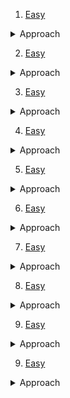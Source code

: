 1. [Easy](https://codeforces.com/contest/1521/problem/B)
<details>
    <summary>Approach</summary>

    Use the fact that GCD(x, x+1) = 1, for all x >= 1.

</details>

2. [Easy](https://codeforces.com/contest/937/problem/B)
<details>
    <summary>Approach</summary>

    Use the fact that the difference between 2 prime nos (which r less that 1e9) is not greater than 300.

</details>

3. [Easy](https://www.codechef.com/START24B/problems/DIVREC)
<details>
    <summary>Approach</summary>



</details>

4. [Easy](https://codeforces.com/contest/1542/problem/B)
<details>
    <summary>Approach</summary>



</details>

5. [Easy](https://www.codechef.com/START21B/problems/CHEFWM)
<details>
    <summary>Approach</summary>



</details>

6. [Easy](https://atcoder.jp/contests/diverta2019/tasks/diverta2019_d)
<details>
    <summary>Approach</summary>



</details>

7. [Easy](https://atcoder.jp/contests/abc171/tasks/abc171_c)
<details>
    <summary>Approach</summary>

    Change the base to 26 from 10.

</details>

8. [Easy](https://atcoder.jp/contests/diverta2019/tasks/diverta2019_d)
<details>
    <summary>Approach</summary>

    We can use the Euclid's division lemma, which is writing N = Q*m + R. Now suppose m is a favorite number then Q equals R which we let K then, N = K*(m + 1), from here we can say that (m + 1) is a factor of N. So it is possible when (m + 1) is factor of N therefore just find all the factors of N which is > 1 and return the sum of them.

</details>

9. [Easy](https://atcoder.jp/contests/arc111/tasks/arc111_a)
<details>
    <summary>Approach</summary>



</details>

9. [Easy](https://codeforces.com/contest/937/problem/B)
<details>
    <summary>Approach</summary>



</details>